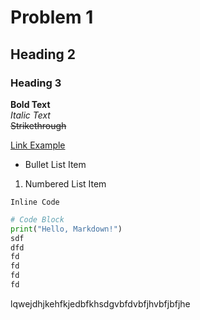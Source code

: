 # Problem 1
## Heading 2
### Heading 3

**Bold Text**  
*Italic Text*  
~~Strikethrough~~

[Link Example](https://example.com)

- Bullet List Item
1. Numbered List Item

`Inline Code`

```python
# Code Block
print("Hello, Markdown!")
sdf
dfd
fd
fd
fd
fd
```

lqwejdhjkehfkjedbfkhsdgvbfdvbfjhvbfjbfjhe



